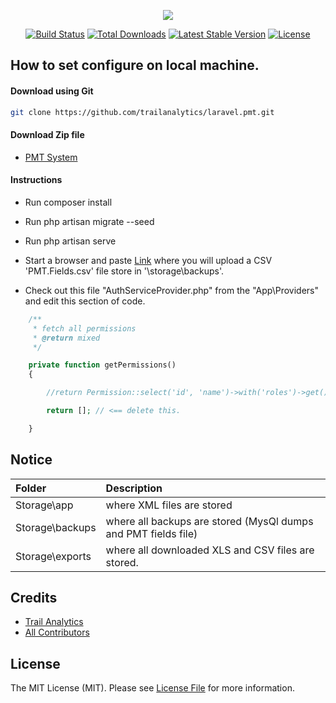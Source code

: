 <p align="center"><img src="https://laravel.com/assets/img/components/logo-laravel.svg"></p>

<p align="center">
<a href="https://travis-ci.org/laravel/framework"><img src="https://travis-ci.org/laravel/framework.svg" alt="Build Status"></a>
<a href="https://packagist.org/packages/laravel/framework"><img src="https://poser.pugx.org/laravel/framework/d/total.svg" alt="Total Downloads"></a>
<a href="https://packagist.org/packages/laravel/framework"><img src="https://poser.pugx.org/laravel/framework/v/stable.svg" alt="Latest Stable Version"></a>
<a href="https://packagist.org/packages/laravel/framework"><img src="https://poser.pugx.org/laravel/framework/license.svg" alt="License"></a>
</p>

## How to set configure on local machine.

#### Download using Git
```bash
git clone https://github.com/trailanalytics/laravel.pmt.git
```

#### Download Zip file

- [PMT System](https://github.com/trailanalytics/laravel.pmt/archive/v5.0.zip)


#### Instructions

- Run composer install

- Run php artisan migrate --seed

- Run php artisan serve 

- Start a browser and paste [Link](localhost:8000/upload) where you will upload a CSV 'PMT.Fields.csv' file store in '\storage\backups'.

- Check out this file "AuthServiceProvider.php" from the "App\Providers" and 
edit this section of code.

```php
	/**
     * fetch all permissions
     * @return mixed
     */

    private function getPermissions()
    {  

        //return Permission::select('id', 'name')->with('roles')->get();  // <== uncomment this.

        return []; // <== delete this.

    }
```


## Notice

Folder    | Description
:----------|:----------
 Storage\app     | where  XML files are stored
 Storage\backups     | where all backups are stored (MysQl dumps and PMT fields file)
 Storage\exports     | where all downloaded XLS and CSV files are stored.


Credits
-------

- [Trail Analytics](https://github.com/trailanalytics)
- [All Contributors](../../contributors)

License
-------

The MIT License (MIT). Please see [License File](LICENSE.md) for more information.